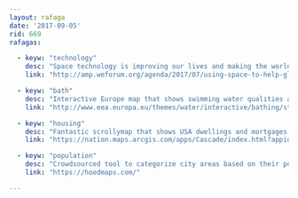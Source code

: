 ```yaml
---
layout: rafaga
date: '2017-09-05'
rid: 669
rafagas:

  - keyw: "technology"
    desc: "Space technology is improving our lives and making the world a better place"
    link: "http://amp.weforum.org/agenda/2017/07/using-space-to-help-global-development"

  - keyw: "bath"
    desc: "Interactive Europe map that shows swimming water qualities at the shore and inland"
    link: "http://www.eea.europa.eu/themes/water/interactive/bathing/state-of-bathing-waters"

  - keyw: "housing"
    desc: "Fantastic scrollymap that shows USA dwellings and mortgages related to salaries"
    link: "https://nation.maps.arcgis.com/apps/Cascade/index.html?appid=de7f932e3a1d494f9c9d9a67fb0de646"

  - keyw: "population"
    desc: "Crowdsourced tool to categorize city areas based on their population types"
    link: "https://hoodmaps.com/"

---
```


